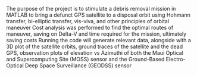 The purpose of the project is to stimulate a debris removal mission in MATLAB to bring a defunct GPS satellite to a disposal orbit using Hohmann transfer, bi-elliptic transfer, vis-viva, and other principles of orbital maneuver
Cost analysis was performed to find the optimal routes of maneuver, saving on Delta-V and time required for the mission, ultimately saving costs
Running the code will generate relevant data, alongside with a 3D plot of the satellite orbits, ground traces of the satellite and the dead GPS, observation plots of elevation vs Azimuthi of both the Maui Optical and Supercomputing Site (MOSS) sensor and the Ground-Based Electro-Optical Deep Space Surveillance (GEODSS) sensor

